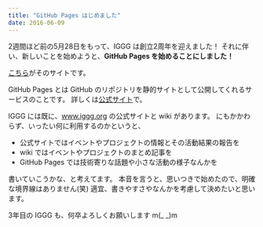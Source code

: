 ```yaml
---
title: "GitHub Pages はじめました"
date: 2016-06-09
---
```


2週間ほど前の5月28日をもって、IGGG は創立2周年を迎えました！
それに伴い、新しいことを始めようと、**GitHub Pages を始めることにしました！**

[こちら](http://iggg.github.io)がそのサイトです。

GitHub Pages とは GitHub のリポジトリを静的サイトとして公開してくれるサービスのことです。
詳しくは[公式サイト](https://pages.github.com/)で。

IGGG には既に、www.iggg.org の公式サイトと wiki があります。
にもかかわらず、いったい何に利用するのかというと、

* 公式サイトではイベントやプロジェクトの情報とその活動結果の報告を
* wiki ではイベントやプロジェクトのまとめ記事を
* GitHub Pages では技術寄りな話題や小さな活動の様子なんかを

書いていこうかな、と考えてます。
本音を言うと、思いつきで始めたので、明確な境界線はありません(笑)
適宜、書きやすさやなんかを考慮して決めたいと思います。

3年目の IGGG も、何卒よろしくお願いします m(_ _)m
